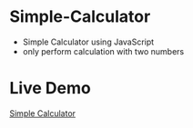 # Simple-Calculator
* Simple Calculator using JavaScript
* only perform calculation with two numbers

# Live Demo
[Simple Calculator](https://magesh-sam.github.io/Simple-Calculator/)
